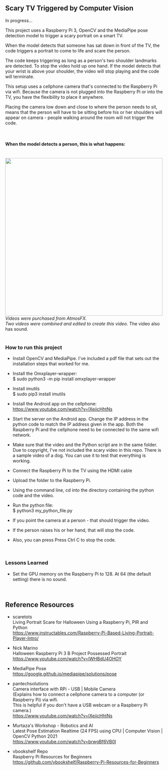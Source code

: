 ## Scary TV Triggered by Computer Vision

In progress...

This project uses a Raspberry Pi 3, OpenCV and the MediaPipe pose detection model to trigger a scary portrait on a smart TV. 

When the model detects that someone has sat down in front of the TV, the code triggers a portrait to come to life and scare the person. 

The code keeps triggering as long as a person's two shoulder landmarks are detected. To stop the video hold up one hand. If the model detects that your wrist is above your shoulder, the video will stop playing and the code will terminate.

This setup uses a cellphone camera that's connected to the Raspberry Pi via wifi. Because the camera is not plugged into the Raspberry Pi or into the TV, you have the flexibility to place it anywhere.

Placing the camera low down and close to where the person needs to sit, means that the person will have to be sitting before his or her shoulders will appear on camera - people walking around the room will not trigger the code.

<br>

#### When the model detects a person, this is what happens:

<br>
<img src="https://github.com/vbookshelf/Scary-TV-Triggered-by-Computer-Vision/blob/main/images/scare-portrait5.gif" width="500"></img>
<i>Videos were purchased from AtmosFX.<br>
Two videos were combined and edited to create this video.</i>
The video also has sound.
<br>

<br>


### How to run this project

- Install OpenCV and MediaPipe. I've included a pdf file that sets out the installation steps that worked for me.
- Install the Omxplayer-wrapper:<br>
$ sudo python3 -m pip install omxplayer-wrapper

- Install imutils<br>
$ sudo pip3 install imutils

- Install the Android app on the cellphone:<br>
https://www.youtube.com/watch?v=lXeiicHhtNs
- Start the server on the Android app. Change the IP address in the python code to match the IP address given in the app. Both the Raspberry Pi and the cellphone need to be connected to the same wifi network.

- Make sure that the video and the Python script are in the same folder. Due to copyright, I've not included the scary video in this repo. There is a sample video of a dog. You can use it to test that everything is working.
- Connect the Raspberry Pi to the TV using the HDMI cable
- Upload the folder to the Raspberry Pi.


- Using the command line, cd into the directory containing the python code and the video.
- Run the python file:<br>
$ python3 my_python_file.py

- If you point the camera at a person - that should trigger the video.
- If the person raises his or her hand, that will stop the code.
- Also, you can press Press Ctrl C to stop the code.

<br>

### Lessons Learned

- Set the GPU memory on the Raspberry Pi to 128. At 64 (the default setting) there is no sound.

<br>

## Reference Resources

- scaretots<br>
Living Portrait Scare for Halloween Using a Raspberry Pi, PIR and Python<br>
https://www.instructables.com/Raspberry-Pi-Based-Living-Portrait-Player-Intro/

- Nick Marino<br>
Halloween Raspberry Pi 3 B Project Possessed Portrait<br>
https://www.youtube.com/watch?v=IWHBdU4OHOY

- MediaPipe Pose<br>
https://google.github.io/mediapipe/solutions/pose

- pantechsolutions<br>
Camera interface with RPi - USB | Mobile Camera<br>
(Explains how to connect a cellphone camera to a computer (or Raspberry Pi) via wifi.<br>
This is helpful if you don't have a USB webcam or a Raspberry Pi camera.)<br>
https://www.youtube.com/watch?v=lXeiicHhtNs

- Murtaza's Workshop - Robotics and AI<br>
Latest Pose Estimation Realtime (24 FPS) using CPU | Computer Vision | OpenCV Python 2021<br>
https://www.youtube.com/watch?v=brwgBf6VB0I

- vbookshelf Repo<br>
Raspberry Pi Resources for Beginners<br>
https://github.com/vbookshelf/Raspberry-Pi-Resources-for-Beginners


<br>
